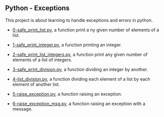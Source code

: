 ## Python - Exceptions

This project is about learning to handle exceptions and errors in python.

* [0-safe_print_list.py](https://github.com/gwendalminguy/holbertonschool-higher_level_programming/tree/main/python-exceptions/0-safe_print_list.py), a function print a
ny given number of elements of a list.

* [1-safe_print_integer.py](https://github.com/gwendalminguy/holbertonschool-higher_level_programming/tree/main/python-exceptions/1-safe_print_integer.py), a function printing an integer.

* [2-safe_print_list_integers.py](https://github.com/gwendalminguy/holbertonschool-higher_level_programming/tree/main/python-exceptions/2-safe_print_list_integers.py), a function print any given number of elements of a list of integers.

* [3-safe_print_division.py](https://github.com/gwendalminguy/holbertonschool-higher_level_programming/tree/main/python-exceptions/3-safe_print_division.py), a function dividing an integer by another.

* [4-list_division.py](https://github.com/gwendalminguy/holbertonschool-higher_level_programming/tree/main/python-exceptions/4-list_division.py), a function dividing each element of a list by each element of another list.

* [5-raise_exception.py](https://github.com/gwendalminguy/holbertonschool-higher_level_programming/tree/main/python-exceptions/5-raise_exception.py), a function raising an exception.

* [6-raise_exception_msg.py](https://github.com/gwendalminguy/holbertonschool-higher_level_programming/tree/main/python-exceptions/6-raise_exception_msg.py), a function raising an exception with a message.
